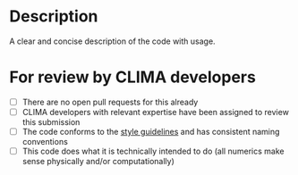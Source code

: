 <!--
Thanks for submitting code to CLIMA, the Climate Machine.

Before continuing, please be sure you have:

1. Written and run all necessary tests with CLIMA by including `tests/runtests.jl`
2. Followed all necessary [style guidelines](https://climate-machine.github.io/CLIMA/latest/CodingConventions.html)
3. Identified key contributors to review this submission
-->

# Description

A clear and concise description of the code with usage.

<!--- Please leave the following section --->

# For review by CLIMA developers

- [ ] There are no open pull requests for this already
- [ ] CLIMA developers with relevant expertise have been assigned to review this submission
- [ ] The code conforms to the [style guidelines](https://climate-machine.github.io/CLIMA/latest/CodingConventions.html) and has consistent naming conventions
- [ ] This code does what it is technically intended to do (all numerics make sense physically and/or computationally)
